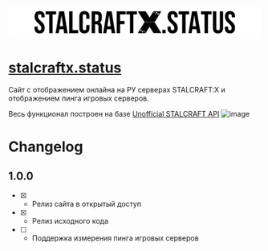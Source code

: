 ![](https://github.com/Art3mLapa/stalcraftx.status/blob/main/public/assets/banner_logo.svg)
# [stalcraftx.status](https://stalcraftx-status-vercel-site.vercel.app/)
Сайт с отображением онлайна на РУ серверах STALCRAFT:X и отображением пинга игровых серверов.

Весь функционал построен на базе [Unofficial STALCRAFT API](https://github.com/Art3mLapa/unofficial-stalcraft-api)
<img width="2126" height="1319" alt="image" src="https://github.com/user-attachments/assets/8eece2c5-7bd4-4c61-b175-5ffd395e3475" />

# Changelog
## 1.0.0
- [X] - Релиз сайта в открытый доступ
- [X] - Релиз исходного кода
- [ ] - Поддержка измерения пинга игровых серверов 
